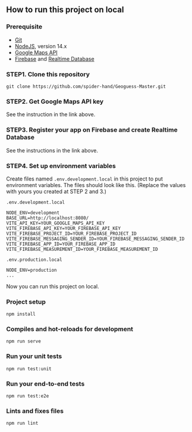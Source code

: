 ## How to run this project on local

### Prerequisite
- [Git](https://git-scm.com/)
- [NodeJS](https://nodejs.org/), version 14.x
- [Google Maps API](https://developers.google.com/maps/documentation/javascript/get-api-key#get-the-api-key)
- [Firebase](https://firebase.google.com/docs/web/setup#create-firebase-project-and-app) and [Realtime Database](https://firebase.google.com/docs/database/web/start#create_a_database)

### STEP1. Clone this repository
```
git clone https://github.com/spider-hand/Geoguess-Master.git
```

### STEP2. Get Google Maps API key
See the instruction in the link above.

### STEP3. Register your app on Firebase and create Realtime Database
See the instructions in the link above.

### STEP4. Set up environment variables
Create files named `.env.development.local` in this project to put environment variables. 
The files should look like this. (Replace the values with yours you created at STEP 2 and 3.)

`.env.development.local`
```
NODE_ENV=development
BASE_URL=http://localhost:8080/
VITE_API_KEY=YOUR_GOOGLE_MAPS_API_KEY
VITE_FIREBASE_API_KEY=YOUR_FIREBASE_API_KEY
VITE_FIREBASE_PROJECT_ID=YOUR_FIREBASE_PROJECT_ID
VITE_FIREBASE_MESSAGING_SENDER_ID=YOUR_FIREBASE_MESSAGING_SENDER_ID
VITE_FIREBASE_APP_ID=YOUR_FIREBASE_APP_ID
VITE_FIREBASE_MEASUREMENT_ID=YOUR_FIREBASE_MEASUREMENT_ID
```

`.env.production.local`
```
NODE_ENV=production
...
```

Now you can run this project on local.

### Project setup
```
npm install
```

### Compiles and hot-reloads for development
```
npm run serve
```

### Run your unit tests
```
npm run test:unit
```

### Run your end-to-end tests
```
npm run test:e2e
```

### Lints and fixes files
```
npm run lint
```
